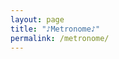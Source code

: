 ```yaml
---
layout: page
title: "♪Metronome♪"
permalink: /metronome/
---
```

<script type="text/javascript" src="/metronome.io/js/main.js"></script>